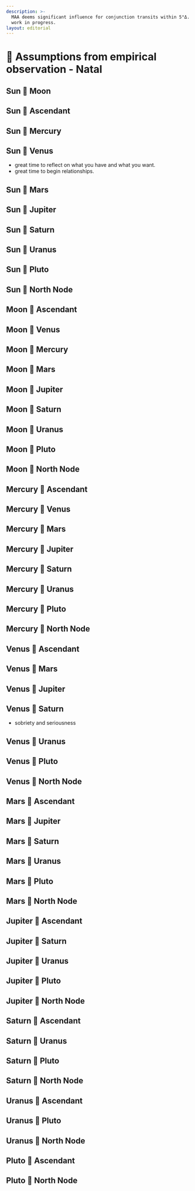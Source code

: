 ```yaml
---
description: >-
  MAA deems significant influence for conjunction transits within 5°Δ. This is a
  work in progress.
layout: editorial
---
```


# 🧐 Assumptions from empirical observation - Natal

## Sun 🖤 Moon

## Sun 🖤 Ascendant

## Sun  🖤  Mercury

## Sun  🖤 Venus

* great time to reflect on what you have and what you want.
* great time to begin relationships.

## Sun  🖤  Mars

## Sun  🖤 Jupiter

## Sun 🖤 Saturn



## Sun  🖤 Uranus

## Sun 🖤 Pluto

## Sun 🖤  North Node

## Moon 🖤 Ascendant

## Moon 🖤  Venus

## Moon  🖤 Mercury

## Moon  🖤 Mars

## Moon  🖤 Jupiter

## Moon  🖤 Saturn

## Moon 🖤  Uranus

## Moon  🖤 Pluto

## Moon 🖤  North Node

## Mercury  🖤 Ascendant

## Mercury 🖤 Venus

## Mercury 🖤  Mars

## Mercury  🖤 Jupiter

## Mercury  🖤 Saturn

## Mercury 🖤  Uranus

## Mercury 🖤  Pluto

## Mercury 🖤  North Node

## Venus 🖤  Ascendant

## Venus  🖤 Mars

## Venus  🖤 Jupiter

## Venus 🖤  Saturn

* sobriety and seriousness



## Venus 🖤 Uranus

## Venus 🖤  Pluto

## Venus 🖤  North Node

## Mars  🖤 Ascendant

## Mars  🖤 Jupiter

## Mars 🖤  Saturn

## Mars 🖤  Uranus

## Mars  🖤 Pluto

## Mars 🖤  North Node

## Jupiter 🖤 Ascendant

## Jupiter 🖤 Saturn

## Jupiter  🖤 Uranus

## Jupiter  🖤 Pluto

## Jupiter 🖤  North Node

## Saturn  🖤 Ascendant

## Saturn 🖤  Uranus

## Saturn  🖤 Pluto

## Saturn  🖤 North Node

## Uranus  🖤 Ascendant

## Uranus  🖤 Pluto

## Uranus  🖤 North Node

## Pluto 🖤 Ascendant

## Pluto 🖤  North Node



